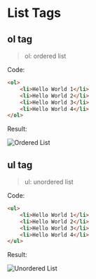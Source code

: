 # List Tags

## ol tag

> ol: ordered list

Code:

```HTML
<ol>
    <li>Hello World 1</li>
    <li>Hello World 2</li>
    <li>Hello World 3</li>
    <li>Hello World 4</li>
</ol>
```

Result:

![Ordered List](/TIL/Screenshots/ordered-list.png)

## ul tag

> ul: unordered list

Code:

```HTML
<ul>
    <li>Hello World 1</li>
    <li>Hello World 2</li>
    <li>Hello World 3</li>
    <li>Hello World 4</li>
</ul>
```

Result:

![Unordered List](/TIL/Screenshots/unordered-list.png)

